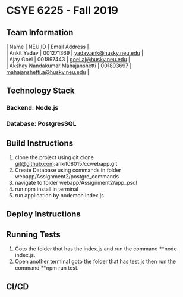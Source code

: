 # CSYE 6225 - Fall 2019

## Team Information

| Name | NEU ID | Email Address |  
| Ankit Yadav | 001271369 | yadav.ank@husky.neu.edu |  
| Ajay Goel | 001897443 | goel.aj@husky.neu.edu |  
| Akshay Nandakumar Mahajanshetti | 001893697 | mahajanshetti.a@husky.neu.edu |  


## Technology Stack

### Backend: Node.js
### Database: PostgresSQL


## Build Instructions

1. clone the project using git clone git@github.com:ankit08015/ccwebapp.git
2. Create Database using commands in folder webapp/Assignment2/postgre_commands
3. navigate to folder webapp/Assignment2/app_psql
4. run npm install in terminal
5. run application by nodemon index.js

## Deploy Instructions


## Running Tests
1. Goto the folder that has the index.js and run the command **node index.js.
2. Open another terminal goto the folder that has test.js then run the command **npm run test.

## CI/CD


